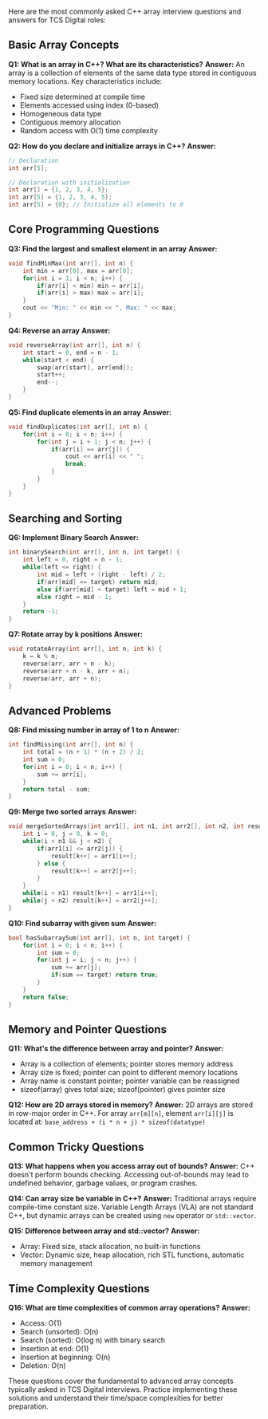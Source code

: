 Here are the most commonly asked C++ array interview questions and answers for TCS Digital roles:

## **Basic Array Concepts**

**Q1: What is an array in C++? What are its characteristics?**
**Answer:** An array is a collection of elements of the same data type stored in contiguous memory locations. Key characteristics include:
- Fixed size determined at compile time
- Elements accessed using index (0-based)
- Homogeneous data type
- Contiguous memory allocation
- Random access with O(1) time complexity

**Q2: How do you declare and initialize arrays in C++?**
**Answer:**
```cpp
// Declaration
int arr[5];

// Declaration with initialization
int arr[] = {1, 2, 3, 4, 5};
int arr[5] = {1, 2, 3, 4, 5};
int arr[5] = {0}; // Initialize all elements to 0
```

## **Core Programming Questions**

**Q3: Find the largest and smallest element in an array**
**Answer:**
```cpp
void findMinMax(int arr[], int n) {
    int min = arr[0], max = arr[0];
    for(int i = 1; i < n; i++) {
        if(arr[i] < min) min = arr[i];
        if(arr[i] > max) max = arr[i];
    }
    cout << "Min: " << min << ", Max: " << max;
}
```

**Q4: Reverse an array**
**Answer:**
```cpp
void reverseArray(int arr[], int n) {
    int start = 0, end = n - 1;
    while(start < end) {
        swap(arr[start], arr[end]);
        start++;
        end--;
    }
}
```

**Q5: Find duplicate elements in an array**
**Answer:**
```cpp
void findDuplicates(int arr[], int n) {
    for(int i = 0; i < n; i++) {
        for(int j = i + 1; j < n; j++) {
            if(arr[i] == arr[j]) {
                cout << arr[i] << " ";
                break;
            }
        }
    }
}
```

## **Searching and Sorting**

**Q6: Implement Binary Search**
**Answer:**
```cpp
int binarySearch(int arr[], int n, int target) {
    int left = 0, right = n - 1;
    while(left <= right) {
        int mid = left + (right - left) / 2;
        if(arr[mid] == target) return mid;
        else if(arr[mid] < target) left = mid + 1;
        else right = mid - 1;
    }
    return -1;
}
```

**Q7: Rotate array by k positions**
**Answer:**
```cpp
void rotateArray(int arr[], int n, int k) {
    k = k % n;
    reverse(arr, arr + n - k);
    reverse(arr + n - k, arr + n);
    reverse(arr, arr + n);
}
```

## **Advanced Problems**

**Q8: Find missing number in array of 1 to n**
**Answer:**
```cpp
int findMissing(int arr[], int n) {
    int total = (n + 1) * (n + 2) / 2;
    int sum = 0;
    for(int i = 0; i < n; i++) {
        sum += arr[i];
    }
    return total - sum;
}
```

**Q9: Merge two sorted arrays**
**Answer:**
```cpp
void mergeSortedArrays(int arr1[], int n1, int arr2[], int n2, int result[]) {
    int i = 0, j = 0, k = 0;
    while(i < n1 && j < n2) {
        if(arr1[i] <= arr2[j]) {
            result[k++] = arr1[i++];
        } else {
            result[k++] = arr2[j++];
        }
    }
    while(i < n1) result[k++] = arr1[i++];
    while(j < n2) result[k++] = arr2[j++];
}
```

**Q10: Find subarray with given sum**
**Answer:**
```cpp
bool hasSubarraySum(int arr[], int n, int target) {
    for(int i = 0; i < n; i++) {
        int sum = 0;
        for(int j = i; j < n; j++) {
            sum += arr[j];
            if(sum == target) return true;
        }
    }
    return false;
}
```

## **Memory and Pointer Questions**

**Q11: What's the difference between array and pointer?**
**Answer:**
- Array is a collection of elements; pointer stores memory address
- Array size is fixed; pointer can point to different memory locations
- Array name is constant pointer; pointer variable can be reassigned
- sizeof(array) gives total size; sizeof(pointer) gives pointer size

**Q12: How are 2D arrays stored in memory?**
**Answer:** 2D arrays are stored in row-major order in C++. For array `arr[m][n]`, element `arr[i][j]` is located at: `base_address + (i * n + j) * sizeof(datatype)`

## **Common Tricky Questions**

**Q13: What happens when you access array out of bounds?**
**Answer:** C++ doesn't perform bounds checking. Accessing out-of-bounds may lead to undefined behavior, garbage values, or program crashes.

**Q14: Can array size be variable in C++?**
**Answer:** Traditional arrays require compile-time constant size. Variable Length Arrays (VLA) are not standard C++, but dynamic arrays can be created using `new` operator or `std::vector`.

**Q15: Difference between array and std::vector?**
**Answer:**
- Array: Fixed size, stack allocation, no built-in functions
- Vector: Dynamic size, heap allocation, rich STL functions, automatic memory management

## **Time Complexity Questions**

**Q16: What are time complexities of common array operations?**
**Answer:**
- Access: O(1)
- Search (unsorted): O(n)
- Search (sorted): O(log n) with binary search
- Insertion at end: O(1)
- Insertion at beginning: O(n)
- Deletion: O(n)

These questions cover the fundamental to advanced array concepts typically asked in TCS Digital interviews. Practice implementing these solutions and understand their time/space complexities for better preparation.